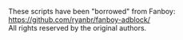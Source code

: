 These scripts have been "borrowed" from Fanboy: https://github.com/ryanbr/fanboy-adblock/  
All rights reserved by the original authors.
